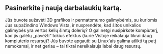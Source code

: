 

<div id="corps">

<h2>Pasinerkite į naują darbalaukių kartą.</h2>

Jūs buvote sužavėti 3D grafikos ir permatomumo galimybėmis, su kuriomis Jus supažindino Windows Vista, ir nusprendėte, kad šitos unikalios galimybės yra vertos kelių šimtų dolerių? O gal netgi nusipirkote kompiuterį, kad jis galėtų „pavežti“ tokius efektus (kurie Vistoje reikalauja tikrai daug kompiuterio resursų)? Jūs buvote apgauti: su Linux'ais galima atlikti tą patį nemokamai, ir net geriau – tai tikrai nereikalauja labai daug resursų.

<? all_video_ids_from_file ();?>

</div>


